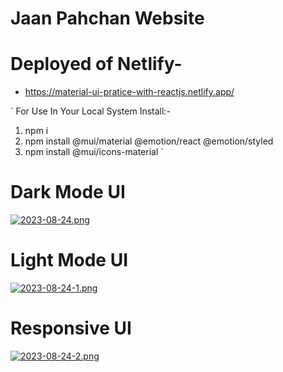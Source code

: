 # Jaan Pahchan Website

# Deployed of Netlify-
- https://material-ui-pratice-with-reactjs.netlify.app/


` For Use In Your Local System
 Install:- 
 1. npm i
 2. npm install @mui/material @emotion/react @emotion/styled
 3. npm install @mui/icons-material
` 

# Dark Mode UI
[![2023-08-24.png](https://i.postimg.cc/NMKb2mYW/2023-08-24.png)](https://postimg.cc/ZBh619Wc)

# Light Mode UI
[![2023-08-24-1.png](https://i.postimg.cc/jqQnQC59/2023-08-24-1.png)](https://postimg.cc/0rjN9k7d)

# Responsive UI
[![2023-08-24-2.png](https://i.postimg.cc/3NSKSszy/2023-08-24-2.png)](https://postimg.cc/ct3y6bxZ)
